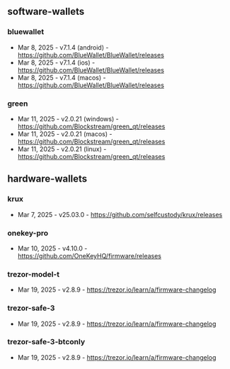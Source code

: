 ## software-wallets
### bluewallet
- Mar 8, 2025 - v7.1.4 (android) - https://github.com/BlueWallet/BlueWallet/releases
- Mar 8, 2025 - v7.1.4 (ios) - https://github.com/BlueWallet/BlueWallet/releases
- Mar 8, 2025 - v7.1.4 (macos) - https://github.com/BlueWallet/BlueWallet/releases
### green
- Mar 11, 2025 - v2.0.21 (windows) - https://github.com/Blockstream/green_qt/releases
- Mar 11, 2025 - v2.0.21 (macos) - https://github.com/Blockstream/green_qt/releases
- Mar 11, 2025 - v2.0.21 (linux) - https://github.com/Blockstream/green_qt/releases

## hardware-wallets
### krux
- Mar 7, 2025 - v25.03.0 - https://github.com/selfcustody/krux/releases
### onekey-pro
- Mar 10, 2025 - v4.10.0 - https://github.com/OneKeyHQ/firmware/releases
### trezor-model-t
- Mar 19, 2025 - v2.8.9 - https://trezor.io/learn/a/firmware-changelog
### trezor-safe-3
- Mar 19, 2025 - v2.8.9 - https://trezor.io/learn/a/firmware-changelog
### trezor-safe-3-btconly
- Mar 19, 2025 - v2.8.9 - https://trezor.io/learn/a/firmware-changelog
